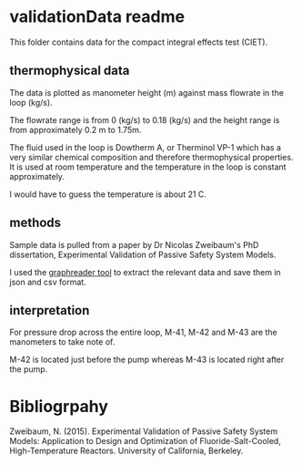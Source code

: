 # validationData readme


This folder contains data for the compact integral effects test
(CIET).

## thermophysical data
The data is plotted as manometer height (m) against mass flowrate
in the loop (kg/s).

The flowrate range is from 0 (kg/s) to 0.18 (kg/s) and
the height range is from approximately 0.2 m to 1.75m. 


The fluid used in the loop is Dowtherm A, or Therminol VP-1 which
has a very similar chemical composition and therefore 
thermophysical properties. It is used at room temperature
and the temperature in the loop is constant approximately.

I would have to guess the temperature is about 21 C. 

## methods
Sample data is pulled from a paper by Dr Nicolas Zweibaum's PhD 
dissertation, Experimental Validation of Passive Safety System 
Models.

I used the [graphreader tool](http://www.graphreader.com/) to extract
the relevant data and save them in json and csv format.

## interpretation

For pressure drop across the entire loop, M-41, M-42 and M-43 are the
manometers to take note of.

M-42 is located just before the pump whereas M-43 is located right 
after the pump.


# Bibliogrpahy

Zweibaum, N. (2015). Experimental Validation of Passive Safety System Models: Application to Design and Optimization of Fluoride-Salt-Cooled, High-Temperature Reactors. University of California, Berkeley.


